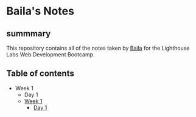 # Baila's Notes
## summmary
This repository contains all of the notes taken by [Baila](git@github.com:Baila3/README.md.git) for the Lighthouse Labs Web Development Bootcamp.
## Table of contents
* Week 1 
  * Day 1
  * [Week 1](/Week_1)
    * [Day 1](/Week_1/Day_1)
